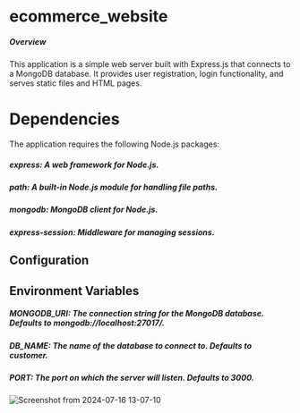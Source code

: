 # ecommerce_website

##### Overview
This application is a simple web server built with Express.js that connects to a MongoDB database. It provides user registration, login functionality, and serves static files and HTML pages.

# Dependencies
The application requires the following Node.js packages:

##### express: A web framework for Node.js.
##### path: A built-in Node.js module for handling file paths.
##### mongodb: MongoDB client for Node.js.
##### express-session: Middleware for managing sessions.
## Configuration
## Environment Variables
##### MONGODB_URI: The connection string for the MongoDB database. Defaults to mongodb://localhost:27017/.
##### DB_NAME: The name of the database to connect to. Defaults to customer.
##### PORT: The port on which the server will listen. Defaults to 3000.

![Screenshot from 2024-07-16 13-07-10](https://github.com/user-attachments/assets/99fdd5d0-c169-4381-8b2c-109a876fb316)
